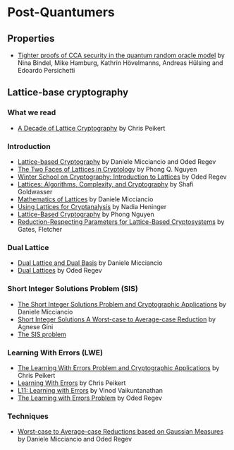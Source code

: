 # Post-Quantumers

## Properties

* [Tighter proofs of CCA security in the quantum random oracle model](https://eprint.iacr.org/2019/590) by Nina Bindel, Mike Hamburg, Kathrin Hövelmanns, Andreas Hülsing and Edoardo Persichetti

## Lattice-base cryptography

### What we read

* [A Decade of Lattice Cryptography](https://eprint.iacr.org/2015/939.pdf) by Chris Peikert

### Introduction

* [Lattice-based Cryptography](https://cims.nyu.edu/~regev/papers/pqc.pdf) by Daniele Micciancio and Oded Regev
* [The Two Faces of Lattices in Cryptology](https://link.springer.com/chapter/10.1007/3-540-45537-X_24) by Phong Q. Nguyen
* [Winter School on Cryptography: Introduction to Lattices](https://www.youtube.com/watch?v=4ulHOV8iLls&ab_channel=Bar-IlanUniversity-%D7%90%D7%95%D7%A0%D7%99%D7%91%D7%A8%D7%A1%D7%99%D7%98%D7%AA%D7%91%D7%A8-%D7%90%D7%99%D7%9C%D7%9F) by Oded Regev
* [Lattices: Algorithms, Complexity, and Cryptography](https://www.youtube.com/watch?v=GOQkjFdSG94) by Shafi Goldwasser
* [Mathematics of Lattices](https://www.youtube.com/watch?v=21IzHN9-CjE) by Daniele Micciancio
* [Using Lattices for Cryptanalysis](https://www.youtube.com/watch?v=RgbrpmJ49r4) by Nadia Heninger
* [Lattice-Based Cryptography](https://www.youtube.com/watch?v=MG6g04R_Ims) by Phong Nguyen
* [Reduction-Respecting Parameters for Lattice-Based Cryptosystems](https://macsphere.mcmaster.ca/handle/11375/24466) by Gates, Fletcher

### Dual Lattice

* [Dual Lattice and Dual Basis](https://cseweb.ucsd.edu/classes/sp14/cse206A-a/lec3.pdf) by Daniele Micciancio
* [Dual Lattices](https://cims.nyu.edu/~regev/teaching/lattices_fall_2004/ln/DualLattice.pdf) by Oded Regev

### Short Integer Solutions Problem (SIS)

* [The Short Integer Solutions Problem and Cryptographic Applications](https://www.youtube.com/watch?v=qZIjVX61NFc) by Daniele Micciancio
* [Short Integer Solutions A Worst-case to Average-case Reduction](https://agnesegini.github.io/SIS.pdf) by Agnese Gini
* [The SIS problem](https://drive.google.com/file/d/1V3aI3AP2-qPzlbFNjEuuM_2pIQ87tXcR/view)

### Learning With Errors (LWE)

* [The Learning With Errors Problem and Cryptographic Applications](https://www.youtube.com/watch?v=K_fNK04yG4o) by Chris Peikert
* [Learning With Errors](https://www.youtube.com/watch?v=Fp-IiVpgDlc) by Chris Peikert
* [L11: Learning with Errors](https://www.youtube.com/watch?v=IQ905qXuNYU) by Vinod Vaikuntanathan
* [The Learning with Errors Problem](https://cims.nyu.edu/~regev/papers/lwesurvey.pdf) by Oded Regev

### Techniques

* [Worst-case to Average-case Reductions based on Gaussian Measures](https://cims.nyu.edu/~regev/papers/average.pdf) by Daniele Micciancio and Oded Regev
